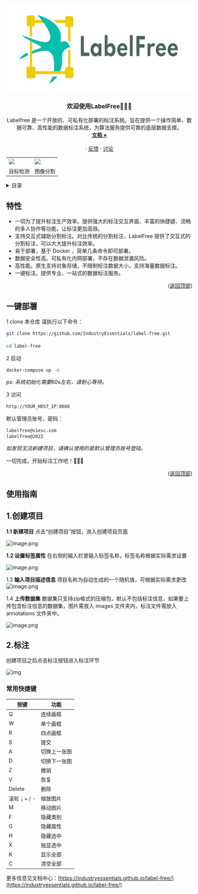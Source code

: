 <a name="readme-top"></a>

<!-- PROJECT LOGO -->
<br />
<div align="center">
  <a href="https://github.com/IndustryEssentials/label-free">
    <img src="docs/assets/logo.jpg" alt="Logo" width="665" height="234">
  </a>

  <h3 align="center">欢迎使用LabelFree👋👋👋</h3>

  <p align="center">
    Labelfree 是一个开放的、可私有化部署的标注系统。旨在提供一个操作简单、数据可靠、高性能的数据标注系统，为算法服务提供可靠的底层数据支撑。
    <br />
    <a href="https://labelfree.gitee.io/label-free/"><strong>文档 »</strong></a>
    <br />
    <br />
    ·
    <a href="https://github.com/IndustryEssentials/label-free/issues">反馈</a>
    ·
    <a href="https://github.com/IndustryEssentials/label-free/issues">讨论</a>
  </p>
</div>

</div>

<div align="center">
<table>
    <tr>
        <td><img src="https://files.catbox.moe/7aczgb.gif"></td>
        <td><img src="https://files.catbox.moe/3dzyj2.gif"></td>
    <tr>
    <tr>
        <td align="center">目标检测</td>
        <td align="center">图像分割</td>
    <tr>

</table>
</div>

<!-- TABLE OF CONTENTS -->
<details>
  <summary>目录</summary>
  <ol>
    <li>
      <a href="#特性">特性</a>
    </li>
    <li>
      <a href="#一键部署">一键部署</a>
    </li>
    <li>
      <a href="#使用指南">使用指南</a>
    </li>
  </ol>
</details>

## 特性
- 一切为了提升标注生产效率。提供强大的标注交互界面、丰富的快捷键、流畅的多人协作等功能，让标注更加高效。
- 支持交互式辅助分割标注。对比传统的分割标注，LabelFree 提供了交互式的分割标注，可以大大提升标注效率。
- 易于部署，基于 Docker ，简单几条命令即可部署。
- 数据安全性高。可私有化内网部署，不存在数据泄漏风险。
- 高性能。原生支持对象存储，不限制标注数据大小，支持海量数据标注。
- 一键标注。提供专业、一站式的数据标注服务。
<p align="right">(<a href="#readme-top">返回顶部</a>)</p>

<!-- GETTING STARTED -->
## 一键部署

1 clone 本仓库
请执行以下命令：
```bash
git clone https://github.com/IndustryEssentials/label-free.git

cd label-free
```

2 启动
```bash
docker-compose up -d
```
*ps: 系统初始化需要60s左右，请耐心等待。*

3 访问

```bash
http://YOUR_HOST_IP:8080
```

默认管理员账号、密码：


```
labelfree@viesc.com
labelfree@2022
```
*如发现无法新建项目，请确认使用的是默认管理员账号登陆。*

一切完成，开始标注工作吧！🍻🍻🍻
<p align="right">(<a href="#readme-top">返回顶部</a>)</p>

## 使用指南

## 1.创建项目

**1.1 新建项目**
点击“创建项目”按钮，进入创建项目页面

![image.png](https://labelfree.oss-cn-shenzhen.aliyuncs.com/public/label/image.png)

**1.2 设置标签属性**
在右侧的输入栏里输入标签名称，标签名称根据实际需求设置

![image.png](https://labelfree.oss-cn-shenzhen.aliyuncs.com/public/label/image%20%281%29.png)

1.3 **输入项目描述信息**
项目名称为自动生成的一个随机值，可根据实际需求更改
![image.png](https://labelfree.oss-cn-shenzhen.aliyuncs.com/public/label/image%20%282%29.png)

1.4 **上传数据集**
数据集只支持zip格式的压缩包，默认不包括标注信息，如果要上传包含标注信息的数据集，图片需放入 images 文件夹内，标注文件需放入 annotations 文件夹中。

![image.png](https://labelfree.oss-cn-shenzhen.aliyuncs.com/public/label/image%20%283%29.png)

## 2.标注

创建项目之后点击标注按钮进入标注环节

![img](https://files.catbox.moe/7aczgb.gif)

### 常用快捷键

| 按键        | 功能         |
| ----------- | ------------ |
| Q           | 连续画框     |
| W           | 单个画框     |
| R           | 四点画框     |
| S           | 提交         |
| A           | 切换上一张图 |
| D           | 切换下一张图 |
| Z           | 撤销         |
| V           | 恢复         |
| Delete      | 删除         |
| 滚轮；+ / -  | 缩放图片     |
| M           | 移动图片     |
| F           | 隐藏类别     |
| G           | 隐藏属性     |
| H           | 隐藏选中     |
| X           | 独显选中     |
| K           | 显示全部     |
| C           | 清空全部     |

更多信息见文档中心：[https://industryessentials.github.io/label-free/](https://industryessentials.github.io/label-free/)